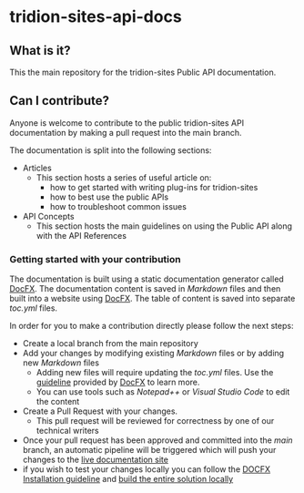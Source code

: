 # tridion-sites-api-docs

## What is it?

This the main repository for the tridion-sites Public API documentation.

## Can I contribute?

Anyone is welcome to contribute to the public tridion-sites API documentation by making a pull request into the main branch.


The documentation is split into the following sections:
- Articles
  - This section hosts a series of useful article on:
    - how to get started with writing plug-ins for tridion-sites
    - how to best use the public APIs
    - how to troubleshoot common issues
- API Concepts
  - This section hosts the main guidelines on using the Public API along with the API References

### Getting started with your contribution
The documentation is built using a static documentation generator called [DocFX](https://dotnet.github.io/docfx/). 
The documentation content is saved in *Markdown* files and then built into a website using [DocFX](https://dotnet.github.io/docfx/). The table of content is saved into separate *toc.yml* files.

In order for you to make a contribution directly please follow the next steps:
- Create a local branch from the main repository
- Add your changes by modifying existing *Markdown* files or by adding new *Markdown* files
  - Adding new files will require updating the *toc.yml* files. Use the [guideline](https://dotnet.github.io/docfx/tutorial/intro_toc.html) provided by [DocFX](https://dotnet.github.io/docfx/) to learn more. 
  - You can use tools such as *Notepad++* or *Visual Studio Code* to edit the content
- Create a Pull Request with your changes. 
  - This pull request will be reviewed for correctness by one of our technical writers
- Once your pull request has been approved and committed into the *main* branch, an automatic pipeline will be triggered which will push your changes to the [live documentation site](https://rws.github.io/studio-api-docs/index.html)
- if you wish to test your changes locally you can follow the [DOCFX Installation guideline](https://dotnet.github.io/docfx/tutorial/docfx_getting_started.html) and [build the entire solution locally](https://dotnet.github.io/docfx/tutorial/walkthrough/walkthrough_create_a_docfx_project.html)

      
